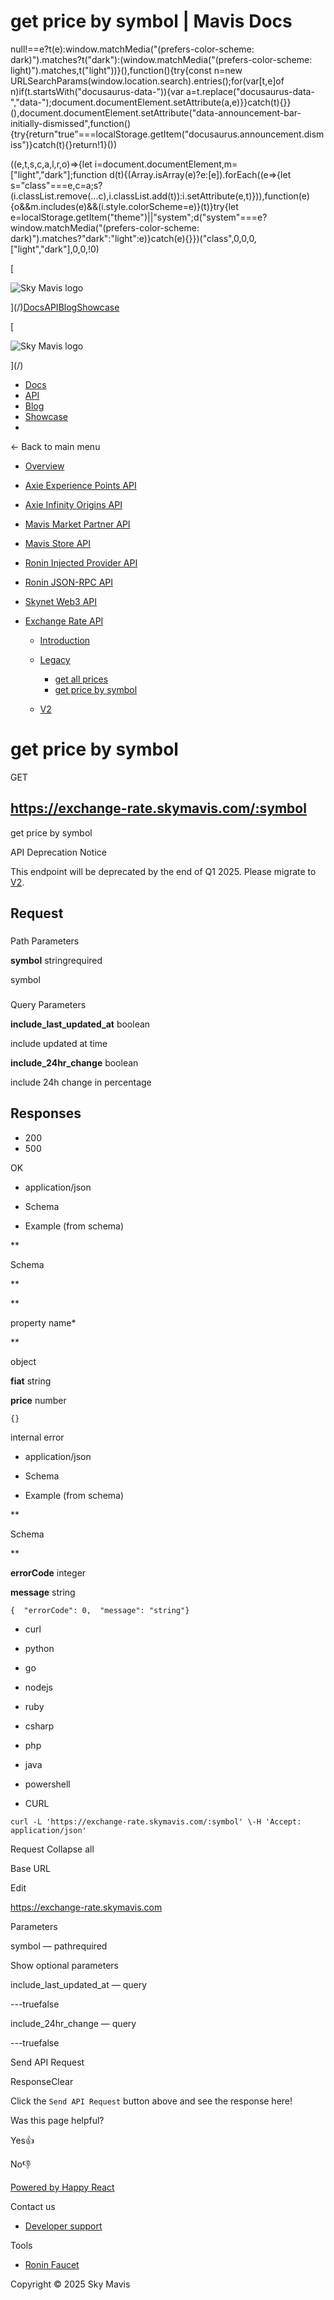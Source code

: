 # get price by symbol | Mavis Docs

null!==e?t(e):window.matchMedia("(prefers-color-scheme: dark)").matches?t("dark"):(window.matchMedia("(prefers-color-scheme: light)").matches,t("light"))}(),function(){try{const n=new URLSearchParams(window.location.search).entries();for(var\[t,e\]of n)if(t.startsWith("docusaurus-data-")){var a=t.replace("docusaurus-data-","data-");document.documentElement.setAttribute(a,e)}}catch(t){}}(),document.documentElement.setAttribute("data-announcement-bar-initially-dismissed",function(){try{return"true"===localStorage.getItem("docusaurus.announcement.dismiss")}catch(t){}return!1}())

((e,t,s,c,a,l,r,o)=>{let i=document.documentElement,m=\["light","dark"\];function d(t){(Array.isArray(e)?e:\[e\]).forEach((e=>{let s="class"===e,c=a;s?(i.classList.remove(...c),i.classList.add(t)):i.setAttribute(e,t)})),function(e){o&&m.includes(e)&&(i.style.colorScheme=e)}(t)}try{let e=localStorage.getItem("theme")||"system";d("system"===e?window.matchMedia("(prefers-color-scheme: dark)").matches?"dark":"light":e)}catch(e){}})("class",0,0,0,\["light","dark"\],0,0,!0)

[

![Sky Mavis logo](/img/logo-dark.png)

](/)[Docs](/)[API](/api)[Blog](/blog)[Showcase](/showcase)

[

![Sky Mavis logo](/img/logo-dark.png)

](/)

-   [Docs](/)
-   [API](/api)
-   [Blog](/blog)
-   [Showcase](/showcase)
-   

← Back to main menu

-   [Overview](/api)
    
-   [Axie Experience Points API](/api/axp/axp-endpoints)
    
-   [Axie Infinity Origins API](/api/origins/origins-endpoints)
    
-   [Mavis Market Partner API](/api/mavis-market/mavis-market-partner-api)
    
-   [Mavis Store API](/api/mavis-store)
-   [Ronin Injected Provider API](/api/wallet/injected-provider)
-   [Ronin JSON-RPC API](/api/rpc/ronin-json-rpc)
    
-   [Skynet Web3 API](/api/web3/skynet-web-3-api)
    
-   [Exchange Rate API](/api/exchange-rate/skymavis-exchangerate-api)
    
    -   [Introduction](/api/exchange-rate/skymavis-exchangerate-api)
    -   [Legacy](/api/exchange-rate/get-price-by-symbol)
        
        -   [get all prices](/api/exchange-rate/get-all-prices)
        -   [get price by symbol](/api/exchange-rate/get-price-by-symbol)
    -   [V2](/api/exchange-rate/get-price-by-symbol)
        

# get price by symbol

GET 

## https://exchange-rate.skymavis.com/:symbol

get price by symbol

API Deprecation Notice

This endpoint will be deprecated by the end of Q1 2025. Please migrate to [V2](/api/exchange-rate/get-multiple-token-prices).

## Request[​](/api/exchange-rate/get-price-by-symbol#request "Direct link to Request")

### 

Path Parameters

**symbol** stringrequired

symbol

### 

Query Parameters

**include\_last\_updated\_at** boolean

include updated at time

**include\_24hr\_change** boolean

include 24h change in percentage

## Responses[​](/api/exchange-rate/get-price-by-symbol#responses "Direct link to Responses")

-   200
-   500

OK

-   application/json

-   Schema
-   Example (from schema)

**

Schema

**

**

property name\*

**

object

**fiat** string

**price** number

```
{}
```

internal error

-   application/json

-   Schema
-   Example (from schema)

**

Schema

**

**errorCode** integer

**message** string

```
{  "errorCode": 0,  "message": "string"}
```

-   curl
-   python
-   go
-   nodejs
-   ruby
-   csharp
-   php
-   java
-   powershell

-   CURL

```
curl -L 'https://exchange-rate.skymavis.com/:symbol' \-H 'Accept: application/json'
```

Request Collapse all

Base URL

Edit

https://exchange-rate.skymavis.com

Parameters

symbol — pathrequired

Show optional parameters

include\_last\_updated\_at — query

\---truefalse

include\_24hr\_change — query

\---truefalse

Send API Request

ResponseClear

Click the `Send API Request` button above and see the response here!

Was this page helpful?

Yes👍

No👎

[Powered by Happy React](https://happyreact.com/?utm_source=https://docs.skymavis.com&utm_medium=widget&utm_campaign=footer)

Contact us

-   [Developer support](mailto:developersupport@skymavis.com)

Tools

-   [Ronin Faucet](https://faucet.roninchain.com/)

Copyright © 2025 Sky Mavis
